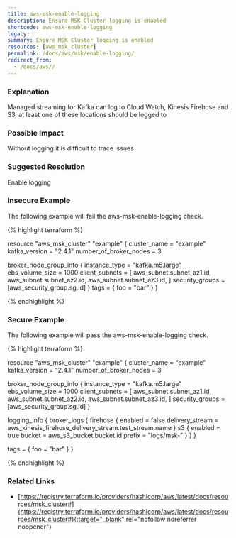 ```yaml
---
title: aws-msk-enable-logging
description: Ensure MSK Cluster logging is enabled
shortcode: aws-msk-enable-logging
legacy: 
summary: Ensure MSK Cluster logging is enabled 
resources: [aws_msk_cluster] 
permalink: /docs/aws/msk/enable-logging/
redirect_from: 
  - /docs/aws//
---
```


### Explanation

Managed streaming for Kafka can log to Cloud Watch, Kinesis Firehose and S3, at least one of these locations should be logged to

### Possible Impact
Without logging it is difficult to trace issues

### Suggested Resolution
Enable logging


### Insecure Example

The following example will fail the aws-msk-enable-logging check.

{% highlight terraform %}

resource "aws_msk_cluster" "example" {
  cluster_name           = "example"
  kafka_version          = "2.4.1"
  number_of_broker_nodes = 3

  broker_node_group_info {
    instance_type   = "kafka.m5.large"
    ebs_volume_size = 1000
    client_subnets = [
      aws_subnet.subnet_az1.id,
      aws_subnet.subnet_az2.id,
      aws_subnet.subnet_az3.id,
    ]
    security_groups = [aws_security_group.sg.id]
  }
  tags = {
    foo = "bar"
  }
}

{% endhighlight %}



### Secure Example

The following example will pass the aws-msk-enable-logging check.

{% highlight terraform %}

resource "aws_msk_cluster" "example" {
  cluster_name           = "example"
  kafka_version          = "2.4.1"
  number_of_broker_nodes = 3

  broker_node_group_info {
    instance_type   = "kafka.m5.large"
    ebs_volume_size = 1000
    client_subnets = [
      aws_subnet.subnet_az1.id,
      aws_subnet.subnet_az2.id,
      aws_subnet.subnet_az3.id,
    ]
    security_groups = [aws_security_group.sg.id]
  }

  logging_info {
    broker_logs {
      firehose {
        enabled         = false
        delivery_stream = aws_kinesis_firehose_delivery_stream.test_stream.name
      }
      s3 {
        enabled = true
        bucket  = aws_s3_bucket.bucket.id
        prefix  = "logs/msk-"
      }
    }
  }

  tags = {
    foo = "bar"
  }
}

{% endhighlight %}



### Related Links


- [https://registry.terraform.io/providers/hashicorp/aws/latest/docs/resources/msk_cluster#](https://registry.terraform.io/providers/hashicorp/aws/latest/docs/resources/msk_cluster#){:target="_blank" rel="nofollow noreferrer noopener"}


